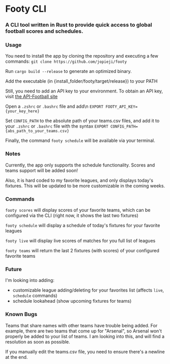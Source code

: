 # Footy CLI
### A CLI tool written in Rust to provide quick access to global football scores and schedules.

### Usage
You need to install the app by cloning the repository and executing a few commands:
`git clone https://github.com/jopieji/footy`

Run `cargo build --release` to generate an optimized binary.

Add the executable (in {install_folder/footy/target/release}) to your PATH

Still, you need to add an API key to your environment. To obtain an API key, visit [the API-Football site](https://www.api-football.com/pricing) 

Open a `.zshrc` or `.bashrc` file and add\n
`EXPORT FOOTY_API_KEY={your_key_here}`

Set `CONFIG_PATH` to the absolute path of your teams.csv files, and add it to your `.zshrc` or `.bashrc` file with the syntax `EXPORT CONFIG_PATH={abs_path_to_your_teams.csv}`

Finally, the command `footy schedule` will be available via your terminal.


### Notes
Currently, the app only supports the schedule functionality. Scores and teams support will be added soon!

Also, it is hard coded to my favorite leagues, and only displays today's fixtures. This will be updated to be more customizable in the coming weeks.


### Commands
`footy scores` will display scores of your favorite teams, which can be configured via the CLI (right now, it shows the last two fixtures)

`footy schedule` will display a schedule of today's fixtures for your favorite leagues

`footy live` will display live scores of matches for you full list of leagues

`footy teams` will return the last 2 fixtures (with scores) of your configured favorite teams


### Future
I'm looking into adding: 
- customizable league adding/deleting for your favorites list (affects `live`, `schedule` commands)
- schedule lookahead (show upcoming fixtures for teams)

### Known Bugs
Teams that share names with other teams have trouble being added. For example, there are two teams that come up for "Arsenal", so Arsenal
won't properly be added to your list of teams. I am looking into this, and will find a resolution as soon as possible.

If you manually edit the teams.csv file, you need to ensure there's a newline at the end. 
